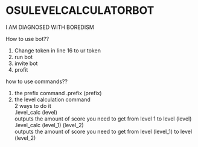 # OSULEVELCALCULATORBOT
I AM DIAGNOSED WITH BOREDISM

How to use bot??
1. Change token in line 16 to ur token
2. run bot
3. invite bot
4. profit

how to use commands??
1. the prefix command
.prefix (prefix)
2. the level calculation command  
2 ways to do it  
    .level_calc (level)  
outputs the amount of score you need to get from level 1 to level (level)  
    .level_calc (level_1) (level_2)  
outputs the amount of score you need to get from level (level_1) to level (level_2)
